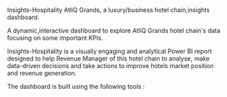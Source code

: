 Insights-Hospitality
AtliQ Grands, a luxury/business hotel chain,insights dashboard.

A dynamic,interactive dashboard to explore AtliQ Grands hotel chain's data focusing on some important KPIs.

Insights-Hospitality is a visually engaging and analytical Power BI report designed to help Revenue Manager of this hotel chain to analyse, make data-driven decisions and take actions to improve hotels market position and revenue generation.

The dashboard is built using the following tools :
